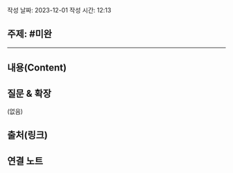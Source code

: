 작성 날짜: 2023-12-01
작성 시간: 12:13

## 주제: #미완

----
## 내용(Content)


## 질문 & 확장

(없음)

## 출처(링크)


## 연결 노트











